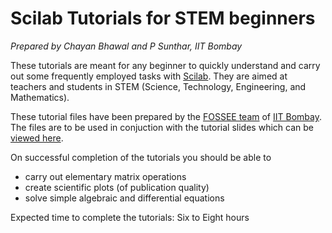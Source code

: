 # Scilab Tutorials for STEM beginners
*Prepared by Chayan Bhawal and P Sunthar, IIT Bombay*


These tutorials are meant for any beginner to quickly understand and 
carry out some frequently employed tasks with [Scilab](https://www.scilab.org).
They are aimed at teachers and students in STEM (Science, Technology,
Engineering, and Mathematics).


These tutorial files have been prepared by
the [FOSSEE team](https://fossee.in) of [IIT
Bombay](http://www.iitb.ac.in). The files are to be used in
conjuction with the tutorial slides which can be [viewed
here](https://drive.google.com/open?id=1PMu__9KHSy1CaeCSzE0xRxskEKQRxA9s
"FOSSEE Scilab Tutorial Slides").

On successful completion of the tutorials you should be able to
 * carry out elementary matrix operations
 * create scientific plots (of publication quality)
 * solve simple algebraic and differential equations

Expected time to complete the tutorials: Six to Eight hours


